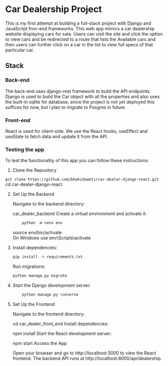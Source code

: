 # Car Dealership Project

This is my first attempt at building a full-stack project with Django and JavaScript fron-end frameworks.
This web app mimics a car dealership website displaying cars for sale. Users can visit the site and click the option to view cars and be 
redirected to a route that lists the Available cars and then users can further click on a car in the list to view full specs of that particular car.

## Stack 

### Back-end

The back-end uses django-rest framework to build the API endpoints. Django is used to build the Car object with all the properties and also 
uses the built-in sqlite for database, since the project is not yet deployed this suffices for now, but I plan to migrate to Posgres in future.

### Front-end

React is used for client-side. We use the React hooks, useEffect and useState to fetch data and update it from the API.

### Testing the app

To test the functionality of this app you can follow these instructions:


1. Clone the Repository

`git clone https://github.com/bhekidaweti/car-dealer-django-react.git`
cd car-dealer-django-react

2. Set Up the Backend

	Navigate to the backend directory:

	car_dealer_backend
	Create a virtual environment and activate it:

	```python 
		python -m venv env
	```
	source env/bin/activate  
	On Windows use env\Scripts\activate
3. Install dependencies:
	```python
	pip install -r requirements.txt
	```
	Run migrations:
	```python 
	python manage.py migrate
	```
4. Start the Django development server:
	```python
		python manage.py runserve
	```
5. Set Up the Frontend

	Navigate to the frontend directory:

	cd car_dealer_front_end
	Install dependencies:

	npm install
	Start the React development server:

	npm start
	Access the App

	Open your browser and go to http://localhost:3000 to view the React frontend.
	The backend API runs at http://localhost:8000/api/dealership.













